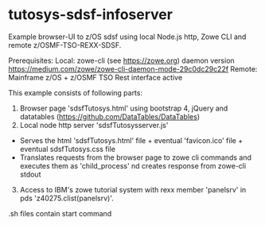 # tutosys-sdsf-infoserver
Example browser-UI to z/OS sdsf using local Node.js http, Zowe CLI and remote z/OSMF-TSO-REXX-SDSF.

Prerequisites:
Local:
  zowe-cli (see https://zowe.org) daemon version https://medium.com/zowe/zowe-cli-daemon-mode-29c0dc29c22f
Remote:
  Mainframe z/OS + z/OSMF TSO Rest interface active

This example consists of following parts:

1) Browser page 'sdsfTutosys.html' using bootstrap 4, jQuery and  datatables (https://github.com/DataTables/DataTables)
2) Local node http server 'sdsfTutosysserver.js'
  - Serves the html 'sdsfTutosys.html' file + eventual 'favicon.ico' file + eventual sdsfTutosys.css file
  - Translates requests from the browser page to zowe cli commands and executes them as 'child_process' nd creates response from zowe-cli stdout
3) Access to IBM's zowe tutorial system with rexx member 'panelsrv' in pds 'z40275.clist(panelsrv)'.

.sh files contain start command